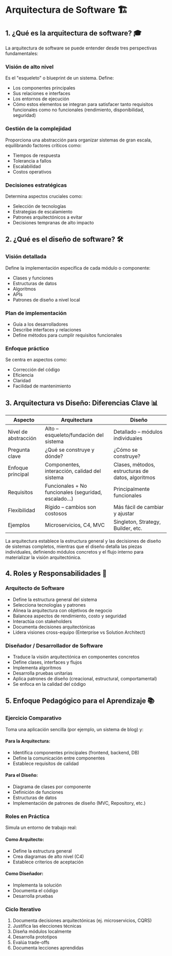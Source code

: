 # Arquitectura de Software 🏗️

## 1. ¿Qué es la arquitectura de software? 🎓

La arquitectura de software se puede entender desde tres perspectivas fundamentales:

### Visión de alto nivel
Es el "esqueleto" o blueprint de un sistema. Define:
- Los componentes principales
- Sus relaciones e interfaces
- Los entornos de ejecución
- Cómo estos elementos se integran para satisfacer tanto requisitos funcionales como no funcionales (rendimiento, disponibilidad, seguridad)

### Gestión de la complejidad
Proporciona una abstracción para organizar sistemas de gran escala, equilibrando factores críticos como:
- Tiempos de respuesta
- Tolerancia a fallos
- Escalabilidad
- Costos operativos

### Decisiones estratégicas
Determina aspectos cruciales como:
- Selección de tecnologías
- Estrategias de escalamiento
- Patrones arquitectónicos a evitar
- Decisiones tempranas de alto impacto

## 2. ¿Qué es el diseño de software? 🛠️

### Visión detallada
Define la implementación específica de cada módulo o componente:
- Clases y funciones
- Estructuras de datos
- Algoritmos
- APIs
- Patrones de diseño a nivel local

### Plan de implementación
- Guía a los desarrolladores
- Describe interfaces y relaciones
- Define métodos para cumplir requisitos funcionales

### Enfoque práctico
Se centra en aspectos como:
- Corrección del código
- Eficiencia
- Claridad
- Facilidad de mantenimiento

## 3. Arquitectura vs Diseño: Diferencias Clave 📊

| Aspecto              | Arquitectura                                        | Diseño 
|----------------------|-----------------------------------------------------|--------------------------------------------------
| Nivel de abstracción | Alto – esqueleto/fundación del sistema              | Detallado – módulos individuales 
| Pregunta clave       | ¿Qué se construye y dónde?                          | ¿Cómo se construye? 
| Enfoque principal    | Componentes, interacción, calidad del sistema       | Clases, métodos, estructuras de datos, algoritmos 
| Requisitos           | Funcionales + No funcionales (seguridad, escalado…) | Principalmente funcionales 
| Flexibilidad         | Rígido – cambios son costosos                       | Más fácil de cambiar y ajustar 
| Ejemplos             | Microservicios, C4, MVC                             | Singleton, Strategy, Builder, etc. 

La arquitectura establece la estructura general y las decisiones de diseño de sistemas completos, mientras que el diseño detalla las piezas individuales, definiendo módulos concretos y el flujo interno para materializar la visión arquitectónica.

## 4. Roles y Responsabilidades 👤

### Arquitecto de Software
- Define la estructura general del sistema
- Selecciona tecnologías y patrones
- Alinea la arquitectura con objetivos de negocio
- Balancea aspectos de rendimiento, costo y seguridad
- Interactúa con stakeholders
- Documenta decisiones arquitectónicas
- Lidera visiones cross-equipo (Enterprise vs Solution Architect)

### Diseñador / Desarrollador de Software
- Traduce la visión arquitectónica en componentes concretos
- Define clases, interfaces y flujos
- Implementa algoritmos
- Desarrolla pruebas unitarias
- Aplica patrones de diseño (creacional, estructural, comportamental)
- Se enfoca en la calidad del código

## 5. Enfoque Pedagógico para el Aprendizaje 📚

### Ejercicio Comparativo
Toma una aplicación sencilla (por ejemplo, un sistema de blog) y:

#### Para la Arquitectura:
- Identifica componentes principales (frontend, backend, DB)
- Define la comunicación entre componentes
- Establece requisitos de calidad

#### Para el Diseño:
- Diagrama de clases por componente
- Definición de funciones
- Estructuras de datos
- Implementación de patrones de diseño (MVC, Repository, etc.)

### Roles en Práctica
Simula un entorno de trabajo real:

#### Como Arquitecto:
- Define la estructura general
- Crea diagramas de alto nivel (C4)
- Establece criterios de aceptación

#### Como Diseñador:
- Implementa la solución
- Documenta el código
- Desarrolla pruebas

### Ciclo Iterativo
1. Documenta decisiones arquitectónicas (ej. microservicios, CQRS)
2. Justifica las elecciones técnicas
3. Diseña módulos localmente
4. Desarrolla prototipos
5. Evalúa trade-offs
6. Documenta lecciones aprendidas 